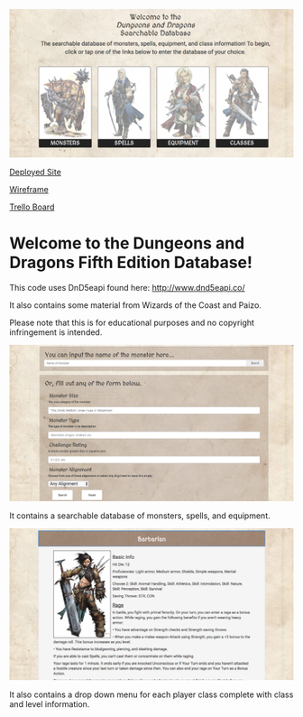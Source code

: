 ![Image](assets/images/SSHome.png)

[Deployed Site](https://dungeons-and-dragons-database.firebaseapp.com/index.html)

[Wireframe](https://wireframe.cc/pro/pp/55b9ec63d94930)

[Trello Board](https://trello.com/b/9OW47ilf)

# Welcome to the Dungeons and Dragons Fifth Edition Database!


This code uses DnD5eapi found here: http://www.dnd5eapi.co/

It also contains some material from Wizards of the Coast and Paizo.

Please note that this is for educational purposes and no copyright infringement is intended.

![Image](assets/images/SSMonsterSearch.png)

It contains a searchable database of monsters, spells, and equipment.

![Image](assets/images/SSClassPage.png)

It also contains a drop down menu for each player class complete with class and level information.
